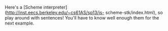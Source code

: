 Here's a [Scheme interpreter](http://inst.eecs.berkeley.edu/~cs61AS/sp13/js-
scheme-stk/index.html), so play around with sentences! You'll have to know
well enough them for the next example.

